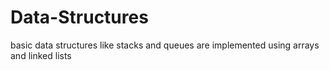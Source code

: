 # Data-Structures
basic data structures like stacks and queues are implemented using arrays and linked lists
